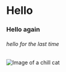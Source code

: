 # Hello
### Hello again
###### hello for the last time
![Image of a chill cat](https://i.chzbgr.com/full/7861085440/hA5414286/crunk-critters-one-chill-cat)
